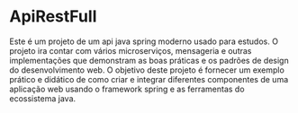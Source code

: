 # ApiRestFull

Este é um projeto de um api java spring moderno usado para estudos. O projeto ira contar com vários microserviços, mensageria e outras implementações que demonstram as boas práticas e os padrões de design do desenvolvimento web. O objetivo deste projeto é fornecer um exemplo prático e didático de como criar e integrar diferentes componentes de uma aplicação web usando o framework spring e as ferramentas do ecossistema java.
